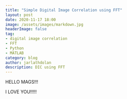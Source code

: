 ```yaml
---
title: "Simple Digital Image Correlation using FFT"
layout: post
date: 2020-11-17 18:00
image: /assets/images/markdown.jpg
headerImage: false
tag:
- digital image correlation
- FFT
- Python
- MATLAB
category: blog
author: jarlathdolan
description: DIC using FFT
---
```


HELLO MAGS!!!

I LOVE YOU!!!!!
